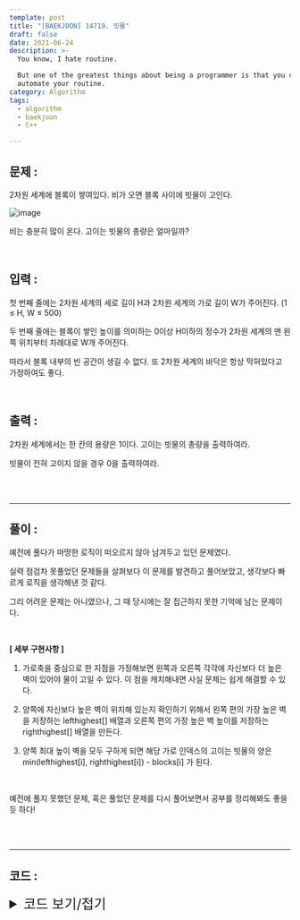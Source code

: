 ```yaml
---
template: post
title: "[BAEKJOON] 14719. 빗물"
draft: false
date: 2021-06-24
description: >-
  You know, I hate routine.

  But one of the greatest things about being a programmer is that you can
  automate your routine.
category: Algorithm
tags:
  - algorithm
  - baekjoon
  - C++

---
```




## 문제 : 

2차원 세계에 블록이 쌓여있다. 비가 오면 블록 사이에 빗물이 고인다.

![image](https://user-images.githubusercontent.com/57346455/123215407-5c97c300-d503-11eb-9f75-2dcbbc15a635.png)

비는 충분히 많이 온다. 고이는 빗물의 총량은 얼마일까?

<br/>

## 입력 :

첫 번째 줄에는 2차원 세계의 세로 길이 H과 2차원 세계의 가로 길이 W가 주어진다. (1 ≤ H, W ≤ 500)

두 번째 줄에는 블록이 쌓인 높이를 의미하는 0이상 H이하의 정수가 2차원 세계의 맨 왼쪽 위치부터 차례대로 W개 주어진다.

따라서 블록 내부의 빈 공간이 생길 수 없다. 또 2차원 세계의 바닥은 항상 막혀있다고 가정하여도 좋다.

<br/>

## 출력 : 

2차원 세계에서는 한 칸의 용량은 1이다. 고이는 빗물의 총량을 출력하여라.

빗물이 전혀 고이지 않을 경우 0을 출력하여라.

<br/>

<br/>

___

## 풀이 :

예전에 풀다가 마땅한 로직이 떠오르지 않아 남겨두고 있던 문제였다.

실력 점검차 못풀었던 문제들을 살펴보다 이 문제를 발견하고 풀어보았고, 생각보다 빠르게 로직을 생각해낸 것 같다.

그리 어려운 문제는 아니였으나, 그 때 당시에는 잘 접근하지 못한 기억에 남는 문제이다.

<br/>

**[ 세부 구현사항 ]**

1. 가로축을 중심으로 한 지점을 가정해보면 왼쪽과 오른쪽 각각에 자신보다 더 높은 벽이 있어야 물이 고일 수 있다. 이 점을 캐치해내면 사실 문제는 쉽게 해결할 수 있다.

2. 양쪽에 자신보다 높은 벽이 위치해 있는지 확인하기 위해서 왼쪽 편의 가장 높은 벽을 저장하는 lefthighest[] 배열과 오른쪽 편의 가장 높은 벽 높이를 저장하는 righthighest[] 배열을 만든다.

3. 양쪽 최대 높이 벽을 모두 구하게 되면 해당 가로 인덱스의 고이는 빗물의 양은 min(lefthighest[i], righthighest[i]) - blocks[i] 가 된다.

   <br/>

예전에 풀지 못했던 문제, 혹은 풀었던 문제를 다시 풀어보면서 공부를 정리해봐도 좋을 듯 하다!

<br/>

<br/>

---

## 코드 :

<details>
<summary style="cursor:pointer; font-size:1.5rem">
	코드 보기/접기
</summary>

```c++
#include <iostream>
#include <algorithm>

using namespace std;
int height, width, blocks[500], lefthighest[500], righthighest[500];

int main() {
    int watersum = 0;
    cin >> height >> width;

    for (int i = 0; i < width; i++)
        cin >> blocks[i];

    int curhigh = blocks[0];
    lefthighest[0] = blocks[0];
    for (int i = 1; i < width; i++) {
        curhigh = max(curhigh, blocks[i]);
        lefthighest[i] = curhigh;
    }

    curhigh = blocks[width - 1];
    righthighest[width - 1] = blocks[width - 1];
    for (int i = width - 2; i >= 0; i--) {
        curhigh = max(curhigh, blocks[i]);
        righthighest[i] = curhigh;
    }

    for (int i = 0; i < width; i++)
        watersum += min(lefthighest[i], righthighest[i]) - blocks[i];

    cout << watersum << '\n';
    return 0;
}
```

</details>
<br/>

<br/>

